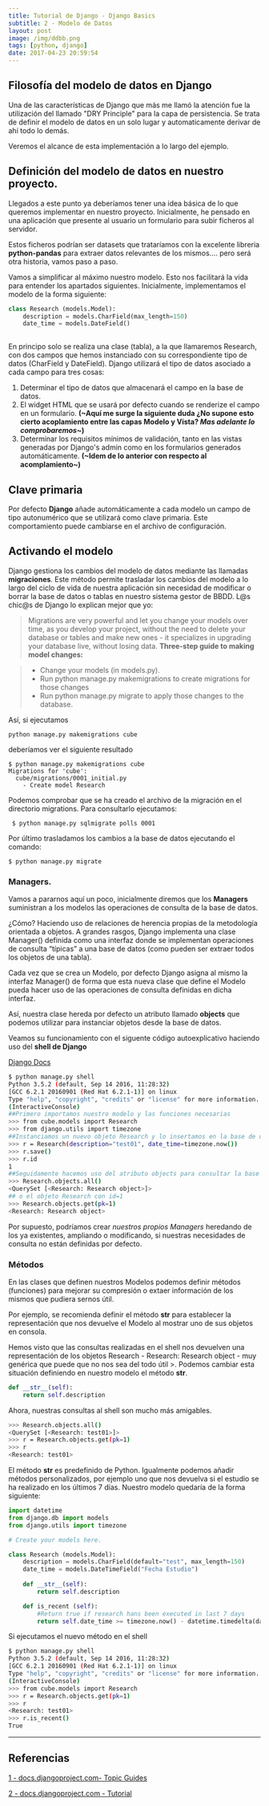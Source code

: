 ```yaml
---
title: Tutorial de Django - Django Basics
subtitle: 2 - Modelo de Datos
layout: post
image: /img/ddbb.png
tags: [python, django]
date: 2017-04-23 20:59:54
---
```


## Filosofía del modelo de datos en Django

Una de las características de Django que más me llamó la atención fue la utilización del llamado "DRY Principle" para la capa de persistencia. Se trata de definir el modelo de datos en un solo lugar y automaticamente derivar de ahí todo lo demás.

Veremos el alcance de esta implementación a lo largo del ejemplo.

## Definición del modelo de datos en nuestro proyecto.

Llegados a este punto ya deberíamos tener una idea básica de lo que queremos implementar en nuestro proyecto. Inicialmente, he pensado en una aplicación que presente al usuario un formulario para subir ficheros al servidor. 

Estos ficheros podrían ser datasets que trataríamos con la excelente libreria **python-pandas** para extraer datos relevantes de los mismos.... pero será otra historia, vamos paso a paso.

Vamos a simplificar al máximo nuestro modelo. Esto nos facilitará la vida para entender los apartados siguientes. Inicialmente, implementamos el modelo de la forma siguiente:

```python
class Research (models.Model):
	description = models.CharField(max_length=150)
	date_time = models.DateField()
	
```
En principo solo se realiza una clase (tabla), a la que llamaremos Research, con dos campos que hemos instanciado con su correspondiente tipo de datos (CharField y DateField). Django utilizará el tipo de datos asociado a cada campo para tres cosas:

1. Determinar el tipo de datos que almacenará el campo en la base de datos.
2. El widget HTML que se usará por defecto cuando se renderize el campo en un formulario. **(~Aquí me surge la siguiente duda ¿No supone esto cierto acoplamiento entre las capas Modelo y Vista? _Mas adelante lo comprobaremos_~)**
3. Determinar los requisitos mínimos de validación, tanto en las vistas generadas por Django's admin como en los formularios generados automáticamente. **(~Idem de lo anterior con respecto al acomplamiento~)**

## Clave primaria
Por defecto **Django** añade automáticamente a cada modelo un campo de tipo autonumérico que se utilizará como clave primaria. Este comportamiento puede cambiarse en el archivo de configuración.

## Activando el modelo
Django gestiona los cambios del modelo de datos mediante las llamadas **migraciones**. Este método permite trasladar los cambios del modelo a lo largo del ciclo de vida de nuestra aplicación sin necesidad de modificar o borrar la base de datos o tablas en nuestro sistema gestor de BBDD.
L@s chic@s de Django lo explican mejor que yo:

>Migrations are very powerful and let you change your models over time, as you develop your project, without the need to delete your database or tables and make new ones - it specializes in upgrading your database live, without losing data. 
>**Three-step guide to making model changes:**

>  * Change your models (in models.py).
>  * Run python manage.py makemigrations to create migrations for those changes
>  * Run python manage.py migrate to apply those changes to the database.

Así, si ejecutamos 

```
python manage.py makemigrations cube
```

 deberíamos ver el siguiente resultado

```
$ python manage.py makemigrations cube
Migrations for 'cube':
  cube/migrations/0001_initial.py
    - Create model Research
```
Podemos comprobar que se ha creado el archivo de la migración en el directorio migrations. Para consultarlo ejecutamos:

```
 $ python manage.py sqlmigrate polls 0001
```
Por último trasladamos los cambios a la base de datos ejecutando el comando:

```
$ python manage.py migrate
```
### Managers.
Vamos a pararnos aquí un poco, inicialmente diremos que los **Managers**  suministran a los modelos las operaciones de consulta de la base de datos.

¿Cómo? Haciendo uso de relaciones de herencia propias de la metodología orientada a objetos. A grandes rasgos, Django implementa una clase Manager() definida como una interfaz donde se implementan  operaciones de consulta “típicas” a una base de datos (como pueden ser extraer todos los objetos de una tabla).
    
Cada vez que se crea un Modelo, por defecto Django asigna al mismo la interfaz Manager() de forma que esta nueva clase que define el Modelo pueda hacer uso de las operaciones de consulta definidas en dicha interfaz.

Así, nuestra clase hereda por defecto un atributo llamado **objects** que podemos utilizar para instanciar objetos desde la base de datos.

Veamos su funcionamiento con el siguente código autoexplicativo haciendo uso del **shell de Django**

[Django Docs](https://docs.djangoproject.com/en/1.11/intro/tutorial02/#playing-with-the-api)

```bash
$ python manage.py shell
Python 3.5.2 (default, Sep 14 2016, 11:28:32) 
[GCC 6.2.1 20160901 (Red Hat 6.2.1-1)] on linux
Type "help", "copyright", "credits" or "license" for more information.
(InteractiveConsole)
##Primero importamos nuestro modelo y las funciones necesarias
>>> from cube.models import Research
>>> from django.utils import timezone
##Instanciamos un nuevo objeto Research y lo insertamos en la base de datos
>>> r = Research(description="test01", date_time=timezone.now())
>>> r.save()
>>> r.id
1
##Seguidamente hacemos uso del atributo objects para consultar la base de datos. En este caso extremos todos los objetos del tipo Research
>>> Research.objects.all()
<QuerySet [<Research: Research object>]>
## o el objeto Research con id=1 
>>> Research.objects.get(pk=1)
<Research: Research object>
```
Por supuesto, podríamos crear _nuestros propios Managers_ heredando de los ya existentes, ampliando o modificando, si nuestras necesidades de consulta no están definidas por defecto.

### Métodos 
En las clases que definen nuestros Modelos podemos definir métodos (funciones) para mejorar su compresión o extaer información de los mismos que pudiera sernos útil.

Por ejemplo, se recomienda definir el método __str__ para establecer  la representación que nos devuelve el Modelo al mostrar uno de sus objetos en consola. 

Hemos visto que las consultas realizadas en el shell nos devuelven una representación de los objetos Research - Research: Research object - muy genérica que puede que no nos sea del todo útil >. Podemos cambiar esta situación definiendo en nuestro modelo el método __str__.

```python
def __str__(self):
	return self.description
```
Ahora, nuestras consultas al shell son mucho más amigables.

```bash
>>> Research.objects.all()
<QuerySet [<Research: test01>]>
>>> r = Research.objects.get(pk=1)
>>> r
<Research: test01>
```
El método __str__ es predefinido de Python. Igualmente podemos añadir métodos personalizados, por ejemplo uno que nos devuelva si el estudio se ha realizado en los últimos 7 días. Nuestro modelo quedaría de la forma siguiente:

```python
import datetime
from django.db import models
from django.utils import timezone

# Create your models here.

class Research (models.Model):
	description = models.CharField(default="test", max_length=150)
	date_time = models.DateTimeField("Fecha Estudio")
	
	def __str__(self):
		return self.description

	def is_recent (self):
		#Return true if research hans been executed in last 7 days 
		return self.date_time >= timezone.now() - datetime.timedelta(days=7)

```
Si ejecutamos el nuevo método en el shell

```bash
$ python manage.py shell
Python 3.5.2 (default, Sep 14 2016, 11:28:32) 
[GCC 6.2.1 20160901 (Red Hat 6.2.1-1)] on linux
Type "help", "copyright", "credits" or "license" for more information.
(InteractiveConsole)
>>> from cube.models import Research
>>> r = Research.objects.get(pk=1)
>>> r
<Research: test01>
>>> r.is_recent()
True
```

---

## Referencias
[1 - docs.djangoproject.com- Topic Guides ](https://docs.djangoproject.com/en/1.11/topics/db/models/)

[2 - docs.djangoproject.com - Tutorial](https://docs.djangoproject.com/en/1.11/intro/tutorial02/)





